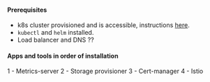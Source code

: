 #### Prerequisites
- k8s cluster provisioned and is accessible, instructions [here](infra/k8s-cluster).
- `kubectl` and `helm` installed.
- Load balancer and DNS ??


#### Apps and tools in order of installation
1 - Metrics-server
2 - Storage provisioner
3 - Cert-manager
4 - Istio
